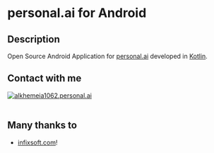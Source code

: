 # personal.ai for Android


## Description
Open Source Android Application for [personal.ai](https://personal.ai) developed in [Kotlin](https://developer.android.com/kotlin).

## Contact with me
<a href="https://alkhemeia1062.personal.ai/" rel="nofollow">
  <img alt="alkhemeia1062.personal.ai" src="https://alkhemeia1062.personal.ai/img/personal-logo-white.53a5f953.svg" >
</a>
<br><br>

## Many thanks to
* <a href="https://infixsoft.com" target="_blank">infixsoft.com</a>!
